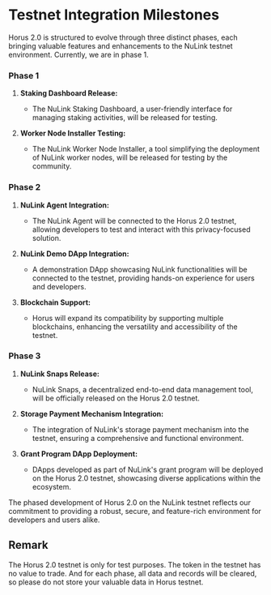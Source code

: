 # Testnet Integration Milestones

Horus 2.0 is structured to evolve through three distinct phases, each bringing valuable features and enhancements to the NuLink testnet environment. Currently, we are in phase 1.

### Phase 1

1. **Staking Dashboard Release:**
   - The NuLink Staking Dashboard, a user-friendly interface for managing staking activities, will be released for testing.

2. **Worker Node Installer Testing:**
   - The NuLink Worker Node Installer, a tool simplifying the deployment of NuLink worker nodes, will be released for testing by the community.

### Phase 2

1. **NuLink Agent Integration:**
   - The NuLink Agent will be connected to the Horus 2.0 testnet, allowing developers to test and interact with this privacy-focused solution.

2. **NuLink Demo DApp Integration:**
   - A demonstration DApp showcasing NuLink functionalities will be connected to the testnet, providing hands-on experience for users and developers.

3. **Blockchain Support:**
   - Horus will expand its compatibility by supporting multiple blockchains, enhancing the versatility and accessibility of the testnet.

### Phase 3

1. **NuLink Snaps Release:**
   - NuLink Snaps, a decentralized end-to-end data management tool, will be officially released on the Horus 2.0 testnet.

2. **Storage Payment Mechanism Integration:**
   - The integration of NuLink's storage payment mechanism into the testnet, ensuring a comprehensive and functional environment.

3. **Grant Program DApp Deployment:**
   - DApps developed as part of NuLink's grant program will be deployed on the Horus 2.0 testnet, showcasing diverse applications within the ecosystem.

The phased development of Horus 2.0 on the NuLink testnet reflects our commitment to providing a robust, secure, and feature-rich environment for developers and users alike.

## Remark
The Horus 2.0 testnet is only for test purposes. The token in the testnet has no value to trade. And for each phase, all data and records will be cleared, so please do not store your valuable data in Horus testnet.

